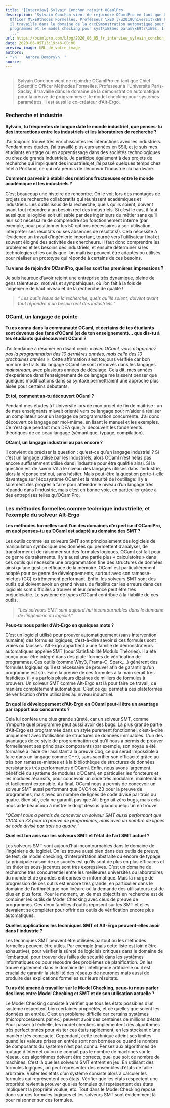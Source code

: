 ```yaml
---
title: '[Interview] Sylvain Conchon rejoint OCamlPro'
description: "Sylvain Conchon vient de rejoindre OCamlPro en tant que Chief Scientific
  Officer M\xE9thodes Formelles. Professeur \xE0 l\u2019Universit\xE9 Paris-Saclay,
  il travaille dans le domaine de la d\xE9monstration automatique pour la preuve de
  programmes et le model checking pour syst\xE8mes param\xE9tr\xE9s. Il est aussi
  ..."
url: https://ocamlpro.com/blog/2020_06_05_fr_interview_sylvain_conchon_rejoint_ocamlpro
date: 2020-06-05T13:19:46-00:00
preview_image: URL_de_votre_image
authors:
- "\n    Aurore Dombry\n  "
source:
---
```


<p><img src="https://ocamlpro.com/blog/assets/img/picture_sylvainconchon.jpg" alt=""/></p>
<blockquote>
<p>Sylvain Conchon vient de rejoindre OCamlPro en tant que Chief Scientific Officer M&eacute;thodes Formelles. Professeur &agrave; l&rsquo;Universit&eacute; Paris-Saclay, il travaille dans le domaine de la d&eacute;monstration automatique pour la preuve de programmes et le model checking pour syst&egrave;mes param&eacute;tr&eacute;s. Il est aussi le co-cr&eacute;ateur d&rsquo;Alt-Ergo.</p>
</blockquote>
<h3>Recherche et industrie</h3>
<p><strong>Sylvain, tu fr&eacute;quentes de longue date le monde industriel,
que penses-tu des interactions entre les industriels et les laboratoires
de recherche ?</strong></p>
<p>J&rsquo;ai toujours trouv&eacute; tr&egrave;s enrichissantes les interactions avec les
industriels. Pendant mes &eacute;tudes, j&rsquo;ai travaill&eacute; plusieurs ann&eacute;es en
SSII, et je suis mes &eacute;tudiants en stage ou en apprentissage dans des
soci&eacute;t&eacute;s technologiques ou chez de grands industriels. Je participe
&eacute;galement &agrave; des projets de recherche qui impliquent des industriels,et
j&rsquo;ai pass&eacute; quelques temps chez Intel &agrave; Portland, ce qui m&rsquo;a permis de
d&eacute;couvrir l&rsquo;industrie du hardware.</p>
<p><strong>Comment parvenir &agrave; &eacute;tablir des relations fructueuses entre le monde acad&eacute;mique et les industriels ?</strong></p>
<p>C&rsquo;est beaucoup une histoire de rencontre. On le voit lors des
montages de projets de recherche collaboratifs qui r&eacute;unissent
acad&eacute;miques et industriels. Les outils issus de la recherche, quels
qu&rsquo;ils soient, doivent avant tout r&eacute;pondre &agrave; un besoin r&eacute;el des
industriels. Si c&rsquo;est le cas, il faut aussi que le logiciel soit
utilisable par des ing&eacute;nieurs du m&eacute;tier sans qu&rsquo;il leur soit n&eacute;cessaire
de comprendre son fonctionnement interne (par exemple, pour positionner
les 50 options n&eacute;cessaires &agrave; son utilisation, interpr&eacute;ter ses r&eacute;sultats
ou ses absences de r&eacute;sultats!). Cela n&eacute;cessite &agrave; l&rsquo;&eacute;vidence un travail
d&rsquo;ing&eacute;nierie important, tourn&eacute; vers l&rsquo;utilisateur final et souvent
&eacute;loign&eacute; des activit&eacute;s des chercheurs. Il faut donc comprendre les
probl&egrave;mes et les besoins des industriels, et ensuite d&eacute;terminer si les
technologies et les outils que l&rsquo;on ma&icirc;trise peuvent &ecirc;tre adapt&eacute;s ou
utilis&eacute;s pour r&eacute;aliser un prototype qui r&eacute;ponde &agrave; certains de ces
besoins.</p>
<p><strong>Tu viens de rejoindre OCamlPro, quelles sont tes premi&egrave;res impressions ?</strong></p>
<p>Je suis heureux d&rsquo;avoir rejoint une entreprise tr&egrave;s dynamique, pleine
de gens talentueux, motiv&eacute;s et sympathiques, o&ugrave; l&rsquo;on fait &agrave; la fois de
l&rsquo;ing&eacute;nierie de haut niveau et de la recherche de qualit&eacute; !</p>
<blockquote>
<p><em>&ldquo; Les outils issus de la recherche, quels qu&rsquo;ils soient, doivent avant tout r&eacute;pondre &agrave; un besoin r&eacute;el des industriels.&rdquo;</em></p>
</blockquote>
<h3>OCaml, un langage de pointe</h3>
<p><strong>Tu es connu dans la communaut&eacute; OCaml, et certains de
tes &eacute;tudiants sont devenus des fans d&rsquo;OCaml (et de ton enseignement)&hellip;
que dis-tu &agrave; tes &eacute;tudiants qui d&eacute;couvrent OCaml ?</strong></p>
<p>J&rsquo;ai tendance &agrave; r&eacute;sumer en disant ceci : <em>&laquo; avec OCaml, vous n&rsquo;apprenez pas la programmation des 10 derni&egrave;res ann&eacute;es, mais celle des 10 prochaines ann&eacute;es &raquo;</em>. Cette affirmation s&rsquo;est toujours v&eacute;rifi&eacute;e car bon nombre de traits du langage OCaml se sont retrouv&eacute;s dans les langages <em>mainstream</em>, avec plusieurs ann&eacute;es de d&eacute;calage. Cela dit, mes ann&eacute;es d&rsquo;exp&eacute;rience dans l&rsquo;enseignement de ce langage me laissent penser que quelques modifications dans sa syntaxe permettraient une approche plus ais&eacute;e pour certains d&eacute;butants.</p>
<p><strong>Et toi, comment as-tu d&eacute;couvert OCaml ?</strong></p>
<p>Pendant mes &eacute;tudes &agrave; l&rsquo;Universit&eacute; lors de mon projet de fin de
ma&icirc;trise : un de mes enseignants m&rsquo;avait orient&eacute; vers ce langage pour
m&rsquo;aider &agrave; r&eacute;aliser un compilateur pour un langage de programmation
concurrente. J&rsquo;ai donc d&eacute;couvert ce langage par moi-m&ecirc;me, en lisant le
manuel et les exemples. Ce n&rsquo;est que pendant mon DEA que j&rsquo;ai d&eacute;couvert
les fondements th&eacute;oriques de ce beau langage (s&eacute;mantique, typage,
compilation).</p>
<p><strong>OCaml, un langage industriel ou pas encore ?</strong></p>
<p>Il convient de pr&eacute;ciser la question : qu&rsquo;est-ce qu&rsquo;un langage
industriel ? Si c&rsquo;est un langage utilis&eacute; par les industriels, alors
OCaml n&rsquo;est h&eacute;las pas encore suffisamment utilis&eacute; dans l&rsquo;industrie pour
&ecirc;tre qualifi&eacute; ainsi. Si la question est de savoir s&rsquo;il a le niveau des
langages utilis&eacute;s dans l&rsquo;industrie, alors la r&eacute;ponse est oui, sans
h&eacute;siter. Mais peut-&ecirc;tre la question porte-t-elle davantage sur
l&rsquo;&eacute;cosyst&egrave;me OCaml et la maturit&eacute; de l&rsquo;outillage: il y a s&ucirc;rement des
progr&egrave;s &agrave; faire pour atteindre le niveau d&rsquo;un langage tr&egrave;s r&eacute;pandu dans
l&rsquo;industrie, mais c&rsquo;est en bonne voie, en particulier gr&acirc;ce &agrave; des
entreprises telles qu&rsquo;OCamlPro.</p>
<h3>Les m&eacute;thodes formelles comme technique industrielle, et l&rsquo;exemple du solveur Alt-Ergo</h3>
<p><strong>Les m&eacute;thodes formelles sont l&rsquo;un des domaines d&rsquo;expertise d&rsquo;OCamlPro, en quoi penses-tu qu&rsquo;OCaml est adapt&eacute; au domaine des SMT ?</strong></p>
<p>Les outils comme les solveurs SMT sont principalement des logiciels
de manipulation symbolique des donn&eacute;es qui permettent d&rsquo;analyser, de
transformer et de raisonner sur des formules logiques. OCaml est fait
pour ce genre de traitements. Il y a aussi une partie plus &laquo;
calculatoire &raquo; dans ces outils qui n&eacute;cessite une programmation fine des
structures de donn&eacute;es ainsi qu&rsquo;une gestion efficace de la m&eacute;moire. OCaml
est particuli&egrave;rement adapt&eacute; pour ce genre de d&eacute;veloppements, surtout
avec son ramasse-miettes (GC) extr&ecirc;mement performant. Enfin, les
solveurs SMT sont des outils qui doivent avoir un grand niveau de
fiabilit&eacute; car les erreurs dans ces logiciels sont difficiles &agrave; trouver
et leur pr&eacute;sence peut &ecirc;tre tr&egrave;s pr&eacute;judiciable. Le syst&egrave;me de types
d&rsquo;OCaml contribue &agrave; la fiabilit&eacute; de ces outils.</p>
<blockquote>
<p><em>&ldquo;Les solveurs SMT sont aujourd&rsquo;hui incontournables dans le domaine de l&rsquo;ing&eacute;nierie du logiciel.&rdquo;</em></p>
</blockquote>
<p><strong>Peux-tu nous parler d&rsquo;Alt-Ergo en quelques mots ?</strong></p>
<p>C&rsquo;est un logiciel utilis&eacute; pour prouver automatiquement (sans
intervention humaine) des formules logiques, c&rsquo;est-&agrave;-dire savoir si ces
formules sont vraies ou fausses. Alt-Ergo appartient &agrave; une famille de
d&eacute;monstrateurs automatiques appel&eacute;e SMT (pour Satisfiabilit&eacute; Modulo
Th&eacute;ories). Il a &eacute;t&eacute; con&ccedil;u pour &ecirc;tre int&eacute;gr&eacute; dans des plate-formes de
v&eacute;rification de programmes. Ces outils (comme Why3, Frama-C, Spark,&hellip;)
g&eacute;n&egrave;rent des formules logiques qu&rsquo;il est n&eacute;cessaire de prouver afin de
garantir qu&rsquo;un programme est s&ucirc;r. Faire la preuve de ces formules &agrave; la
main serait tr&egrave;s fastidieux (il y a parfois plusieurs dizaines de
milliers de formules &agrave; prouver). Un solveur SMT comme Alt-Ergo est l&agrave;
pour faire ce travail, de mani&egrave;re compl&egrave;tement automatique. C&rsquo;est ce qui
permet &agrave; ces plateformes de v&eacute;rification d&rsquo;&ecirc;tre utilisables au niveau
industriel.</p>
<p><strong>En quoi le d&eacute;veloppement d&rsquo;Alt-Ergo en OCaml peut-il &ecirc;tre un avantage par rapport aux concurrents ?</strong></p>
<p>Cela lui conf&egrave;re une plus grande s&ucirc;ret&eacute;, car un solveur SMT, comme
n&rsquo;importe quel programme peut aussi avoir des bugs. La plus grande
partie d&rsquo;Alt-Ergo est programm&eacute;e dans un style purement fonctionnel,
c&rsquo;est-&agrave;-dire uniquement avec l&rsquo;utilisation de structures de donn&eacute;es
immuables. L&rsquo;un des avantages de ce style de programmation est qu&rsquo;il
nous a permis de prouver formellement ses principaux composants (par
exemple, son noyau a &eacute;t&eacute; formalis&eacute; &agrave; l&rsquo;aide de l&rsquo;assistant &agrave; la preuve
Coq, ce qui serait impossible &agrave; faire dans un langage comme C++), sans
sacrifier son efficacit&eacute; gr&acirc;ce au tr&egrave;s bon ramasse-miettes et &agrave; la
biblioth&egrave;que de structures de donn&eacute;es persistantes tr&egrave;s performantes
d&rsquo;OCaml. Enfin, nous avons largement b&eacute;n&eacute;fici&eacute; du syst&egrave;me de modules
d&rsquo;OCaml, en particulier les foncteurs et les modules r&eacute;cursifs, pour
concevoir un code tr&egrave;s modulaire, maintenable et facilement extensible.
Au final, OCaml nous a permis de concevoir un solveur SMT aussi
performant que CVC4 ou Z3 pour la preuve de programmes, mais avec un
nombre de lignes de code divis&eacute; par trois ou quatre. Bien s&ucirc;r, cela ne
garantit pas que Alt-Ergo ait z&eacute;ro bugs, mais cela nous aide beaucoup &agrave;
mettre le doigt dessus quand quelqu&rsquo;un en trouve.</p>
<p><em>&ldquo;OCaml nous a permis de concevoir un solveur SMT aussi performant que CVC4 ou Z3 pour la
preuve de programmes, mais avec un nombre de lignes de code divis&eacute; par
trois ou quatre.&ldquo;</em></p>
<p><strong>Quel est ton avis sur les solveurs SMT et l&rsquo;&eacute;tat de l&rsquo;art SMT actuel ?</strong></p>
<p>Les solveurs SMT sont aujourd&rsquo;hui incontournables dans le domaine de
l&rsquo;ing&eacute;nierie du logiciel. On les trouve aussi bien dans des outils de
preuve, de test, de model checking, d&rsquo;interpr&eacute;tation abstraite ou encore
de typage. La principale raison de ce succ&egrave;s est qu&rsquo;ils sont de plus en
plus efficaces et les th&eacute;ories sous-jacentes sont tr&egrave;s expressives.
C&rsquo;est un domaine de recherche tr&egrave;s concurrentiel entre les meilleures
universit&eacute;s ou laboratoires du monde et de grandes entreprises en
informatique. Mais la marge de progression de ces outils est encore tr&egrave;s
grande, en particulier dans le domaine de l&rsquo;arithm&eacute;tique non lin&eacute;aire
o&ugrave; la demande des utilisateurs est de plus en plus forte. Pour le
moment, un de mes objectifs en recherche est de combiner les outils de
Model Checking avec ceux de preuve de programmes. Ces deux familles
d&rsquo;outils reposent sur les SMT et elles devraient se compl&eacute;ter pour
offrir des outils de v&eacute;rification encore plus automatiques.</p>
<p><strong>Quelles applications les techniques SMT et Alt-Ergo peuvent-elles avoir dans l&rsquo;industrie ?</strong></p>
<p>Les techniques SMT peuvent &ecirc;tre utilis&eacute;es partout o&ugrave; les m&eacute;thodes
formelles peuvent &ecirc;tre utiles. Par exemple (mais cette liste est loin
d&rsquo;&ecirc;tre exhaustive), pour v&eacute;rifier la s&ucirc;ret&eacute; de logiciels critiques dans
le domaine de l&rsquo;embarqu&eacute;, pour trouver des failles de s&eacute;curit&eacute; dans les
syst&egrave;mes informatiques ou pour r&eacute;soudre des probl&egrave;mes de planification.
On les trouve &eacute;galement dans le domaine de l&rsquo;intelligence artificielle
o&ugrave; il est crucial de garantir la stabilit&eacute; des r&eacute;seaux de neurones mais
aussi de produire des explications formelles sur leurs r&eacute;sultats.</p>
<p><strong>Tu as &eacute;t&eacute; amen&eacute; &agrave; travailler sur le Model Checking, peux-tu
nous parler des liens entre Model Checking et SMT et de son utilisation
actuelle ?</strong></p>
<p>Le Model Checking consiste &agrave; v&eacute;rifier que tous les &eacute;tats possibles
d&rsquo;un syst&egrave;me respectent bien certaines propri&eacute;t&eacute;s, et ce quelles que
soient les donn&eacute;es en entr&eacute;e. C&rsquo;est un probl&egrave;me difficile car certains
syst&egrave;mes (microprocesseurs par ex.) peuvent avoir des centaines de
millions d&rsquo;&eacute;tats. Pour passer &agrave; l&rsquo;&eacute;chelle, les model checkers
impl&eacute;mentent des algorithmes tr&egrave;s perfectionn&eacute;s pour visiter ces &eacute;tats
rapidement, en les stockant d&rsquo;une mani&egrave;re tr&egrave;s compacte. Cependant,
cette technique atteint ses limites quand les valeurs prises en entr&eacute;e
sont non born&eacute;es ou quand le nombre de composants du syst&egrave;me n&rsquo;est pas
connu. Pensez aux algorithmes de routage d&rsquo;Internet o&ugrave; on ne conna&icirc;t pas
le nombre de machines sur le r&eacute;seau, ces algorithmes doivent &ecirc;tre
corrects, quel que soit ce nombre de machines. C&rsquo;est l&agrave; que les solveurs
SMT entrent en jeu. En utilisant des formules logiques, on peut
repr&eacute;senter des ensembles d&rsquo;&eacute;tats de taille arbitraire. Visiter les
&eacute;tats d&rsquo;un syst&egrave;me consiste alors &agrave; calculer les formules qui
repr&eacute;sentent ces &eacute;tats. V&eacute;rifier que les &eacute;tats respectent une propri&eacute;t&eacute;
revient &agrave; prouver que les formules qui repr&eacute;sentent des &eacute;tats impliquent
la propri&eacute;t&eacute; voulue, etc. Tout dans le Model Checking repose donc sur
des formules logiques et les solveurs SMT sont &eacute;videmment l&agrave; pour
raisonner sur ces formules.</p>

